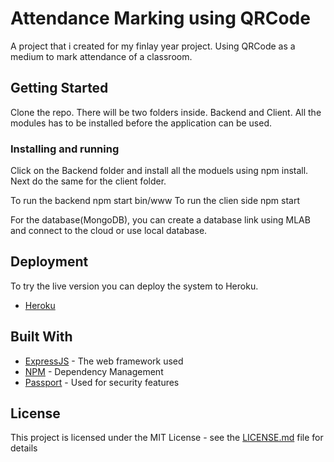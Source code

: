 # Attendance Marking using QRCode

A project that i created for my finlay year project. Using QRCode as a medium to mark attendance of a classroom.

## Getting Started

Clone the repo.
There will be two folders inside. Backend and Client.
All the modules has to be installed before the application can be used.

### Installing and running

Click on the Backend folder and install all the moduels using npm install.
Next do the same for the client folder.

To run the backend npm start bin/www
To run the clien side npm start

For the database(MongoDB), you can create a database link using MLAB and connect to the cloud or use local database.


## Deployment

To try the live version you can deploy the system to Heroku. 
* [Heroku](https://www.heroku.com)

## Built With

* [ExpressJS](https://expressjs.com/) - The web framework used
* [NPM](https://www.npmjs.com/) - Dependency Management
* [Passport](http://www.passportjs.org/) - Used for security features 

## License

This project is licensed under the MIT License - see the [LICENSE.md](LICENSE.md) file for details
